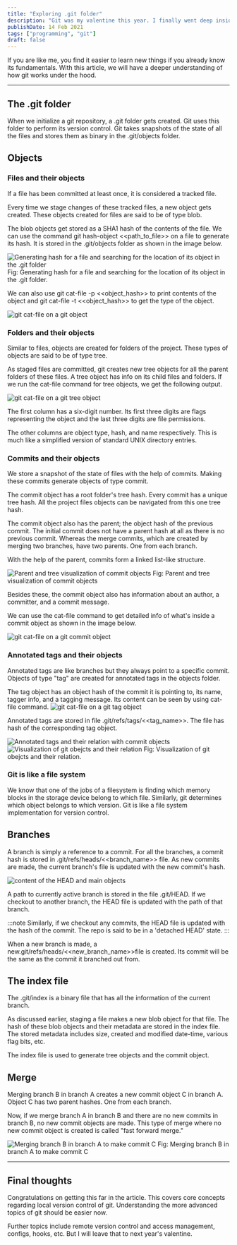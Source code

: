 ```yaml
---
title: "Exploring .git folder"
description: "Git was my valentine this year. I finally went deep inside .git and got to know it a lot better."
publishDate: 14 Feb 2021
tags: ["programming", "git"]
draft: false
---
```

<!-- coverImage: -->
<!--   src: "@/assets/exploring_git/git_cover.png" -->
<!--   alt: "Git logo in rough sketch style" -->
If you are like me, you find it easier to learn new things if you already know its fundamentals. With this article, we will have a deeper understanding of how git works under the hood.

---

## The .git folder
When we initialize a git repository, a .git folder gets created. Git uses this folder to perform its version control. Git takes snapshots of the state of all the files and stores them as binary in the .git/objects folder.

<!-- ![Git storing snapshots of all files in the project](@/assets/exploring_git/git_snapshot.png) -->
<!-- Fig: Git storing snapshots of all files in the project (instead of storing delta changes between each files which other VCS do.) -->

## Objects
### Files and their objects
If a file has been committed at least once, it is considered a tracked file. 

Every time we stage changes of these tracked files, a new object gets created. These objects created for files are said to be of type blob.

The blob objects get stored as a SHA1 hash of the contents of the file. We can use the command git hash-object <<path_to_file>> on a file to generate its hash. It is stored in the .git/objects folder as shown in the image below.

![Generating hash for a file and searching for the location of its object in the .git folder](@/assets/exploring_git/git_hashobject.png)
Fig: Generating hash for a file and searching for the location of its object in the .git folder.

We can also use git cat-file -p <<object_hash>> to print contents of the object and git cat-file -t <<object_hash>> to get the type of the object.

![git cat-file on a git object](@/assets/exploring_git/git_catfile.png)

### Folders and their objects
Similar to files, objects are created for folders of the project. These types of objects are said to be of type tree.

As staged files are committed, git creates new tree objects for all the parent folders of these files. A tree object has info on its child files and folders. If we run the cat-file command for tree objects, we get the following output.


![git cat-file on a git tree object](@/assets/exploring_git/git_catfile_one.png)

The first column has a six-digit number. Its first three digits are flags representing the object and the last three digits are file permissions.

The other columns are object type, hash, and name respectively. This is much like a simplified version of standard UNIX directory entries.
### Commits and their objects
We store a snapshot of the state of files with the help of commits. Making these commits generate objects of type commit.

The commit object has a root folder's tree hash. Every commit has a unique tree hash. All the project files objects can be navigated from this one tree hash.

The commit object also has the parent; the object hash of the previous commit. The initial commit does not have a parent hash at all as there is no previous commit. Whereas the merge commits, which are created by merging two branches, have two parents. One from each branch.

With the help of the parent, commits form a linked list-like structure.

![Parent and tree visualization of commit objects](@/assets/exploring_git/git_commit_tree.png)
Fig: Parent and tree visualization of commit objects

Besides these, the commit object also has information about an author, a committer, and a commit message.

We can use the cat-file command to get detailed info of what's inside a commit object as shown in the image below.

![git cat-file on a git commit object](@/assets/exploring_git/git_catfile_commit.png)

### Annotated tags and their objects
Annotated tags are like branches but they always point to a specific commit. Objects of type "tag" are created for annotated tags in the objects folder.

The tag object has an object hash of the commit it is pointing to, its name, tagger info, and a tagging message. Its content can be seen by using cat-file command.
![git cat-file on a git tag object](@/assets/exploring_git/git_catfile_tag.png)

Annotated tags are stored in file .git/refs/tags/<<tag_name>>. The file has hash of the corresponding tag object.

![Annotated tags and their relation with commit objects](@/assets/exploring_git/git_tags.png)
![Visualization of git obejcts and their relation](@/assets/exploring_git/git_commit_tree_timeline.png)
Fig: Visualization of git obejcts and their relation.
### Git is like a file system
We know that one of the jobs of a filesystem is finding which memory blocks in the storage device belong to which file. Similarly, git determines which object belongs to which version. Git is like a file system implementation for version control.
## Branches
A branch is simply a reference to a commit. For all the branches, a commit hash is stored in .git/refs/heads/<<branch_name>> file. As new commits are made, the current branch's file is updated with the new commit's hash.

![content of the HEAD and main objects](@/assets/exploring_git/git_branch_commit.png)

A path to currently active branch is stored in the file .git/HEAD. If we checkout to another branch, the HEAD file is updated with the path of that branch.

:::note
Similarly, if we checkout any commits, the HEAD file is updated with the hash of the commit. The repo is said to be in a 'detached HEAD' state.
:::

When a new branch is made, a new.git/refs/heads/<<new_branch_name>>file is created. Its commit will be the same as the commit it branched out from.
## The index file
The .git/index is a binary file that has all the information of the current branch.

As discussed earlier, staging a file makes a new blob object for that file. The hash of these blob objects and their metadata are stored in the index file. The stored metadata includes size, created and modified date-time, various flag bits, etc.

The index file is used to generate tree objects and the commit object.
## Merge
Merging branch B in branch A creates a new commit object C in branch A. Object C has two parent hashes. One from each branch.

Now, if we merge branch A in branch B and there are no new commits in branch B, no new commit objects are made. This type of merge where no new commit object is created is called "fast forward merge."

![Merging branch B in branch A to make commit C](@/assets/exploring_git/git_branch_graph.png)
Fig: Merging branch B in branch A to make commit C

---

## Final thoughts
Congratulations on getting this far in the article. This covers core concepts regarding local version control of git. Understanding the more advanced topics of git should be easier now.

Further topics include remote version control and access management, configs, hooks, etc. But I will leave that to next year's valentine.
